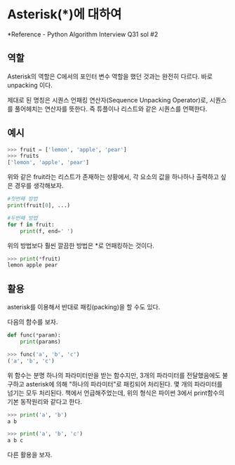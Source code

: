 # Asterisk(*)에 대하여

*Reference - Python Algorithm Interview Q31 sol #2

## 역할
Asterisk의 역할은 C에서의 포인터 변수 역할을 했던 것과는 완전히 다르다. 바로 unpacking 이다.  

제대로 된 명칭은 시퀀스 언패킹 연산자(Sequence Unpacking Operator)로, 시퀀스를 풀어헤치는 연산자를 뜻한다. 즉 튜플이나 리스트와 같은 시퀀스를 언팩한다.

## 예시

```py
>>> fruit = ['lemon', 'apple', 'pear']
>>> fruits
['lemon', 'apple', 'pear']
```

위와 같은 fruit라는 리스트가 존재하는 상황에서, 각 요소의 값을 하나하나 출력하고 싶은 경우를 생각해보자.

```py
#첫번째 방법
print(fruit[0], ...)

#두번째 방법
for f in fruit:
    print(f, end=' ')
```
위의 방법보다 훨씬 깔끔한 방법은 *로 언패킹하는 것이다.

```py
>>> print(*fruit)
lemon apple pear
```

## 활용
asterisk를 이용해서 반대로 패킹(packing)을 할 수도 있다.  

다음의 함수를 보자.

```py
def func(*param):
    print(params)

>>> func('a', 'b', 'c')
('a', 'b', 'c')
```

위 함수는 분명 하나의 파라미터만을 받는 함수지만, 3개의 파라미터를 전달했음에도 불구하고 asterisk에 의해 "하나의 파라미터"로 패킹되어 처리된다. 몇 개의 파라미터를 넘기는 모두 처리된다. 책에서 언급해주었는데, 위의 형식은 파이썬 3에서 print함수의 기본 동작원리와 같다고 한다.

```py
>>> print('a', 'b')
a b

>>> print('a', 'b', 'c')
a b c
```

다른 활용을 보자.

```py

```